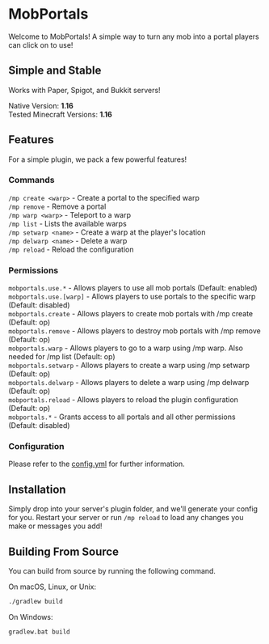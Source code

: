 # MobPortals

Welcome to MobPortals! A simple way to turn any mob into a portal players can click on to use!

## Simple and Stable
Works with Paper, Spigot, and Bukkit servers!

Native Version: **1.16**  
Tested Minecraft Versions: **1.16**

## Features
For a simple plugin, we pack a few powerful features!

### Commands
`/mp create <warp>` - Create a portal to the specified warp  
`/mp remove` - Remove a portal  
`/mp warp <warp>` - Teleport to a warp  
`/mp list` - Lists the available warps  
`/mp setwarp <name>` - Create a warp at the player's location  
`/mp delwarp <name>` - Delete a warp  
`/mp reload` - Reload the configuration

### Permissions
`mobportals.use.*` - Allows players to use all mob portals (Default: enabled)  
`mobportals.use.[warp]` - Allows players to use portals to the specific warp (Default: disabled)  
`mobportals.create` - Allows players to create mob portals with /mp create (Default: op)  
`mobportals.remove` - Allows players to destroy mob portals with /mp remove (Default: op)  
`mobportals.warp` - Allows players to go to a warp using /mp warp. Also needed for /mp list (Default: op)  
`mobportals.setwarp` - Allows players to create a warp using /mp setwarp (Default: op)  
`mobportals.delwarp` - Allows players to delete a warp using /mp delwarp (Default: op)  
`mobportals.reload` - Allows players to reload the plugin configuration (Default: op)  
`mobportals.*` - Grants access to all portals and all other permissions (Default: disabled)

### Configuration
Please refer to the [config.yml](https://github.com/leviem1/MobPortals/blob/master/src/main/resources/config.yml) for further information.

## Installation
Simply drop into your server's plugin folder, and we'll generate your config for you. Restart your server or run `/mp reload` to load any changes you make or messages you add!

## Building From Source
You can build from source by running the following command.

On macOS, Linux, or Unix:
```bash
./gradlew build
```

On Windows:
```batch
gradlew.bat build
```